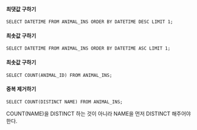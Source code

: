 #### 최댓값 구하기
~~~MySQL
SELECT DATETIME FROM ANIMAL_INS ORDER BY DATETIME DESC LIMIT 1;
~~~

#### 최솟값 구하기
~~~MySQL
SELECT DATETIME FROM ANIMAL_INS ORDER BY DATETIME ASC LIMIT 1;
~~~

#### 최솟값 구하기
~~~MySQL
SELECT COUNT(ANIMAL_ID) FROM ANIMAL_INS;
~~~

#### 중복 제거하기
~~~MySQL
SELECT COUNT(DISTINCT NAME) FROM ANIMAL_INS;
~~~
COUNT(NAME)을 DISTINCT 하는 것이 아니라 NAME을 먼저 DISTINCT 해주어야 한다.
